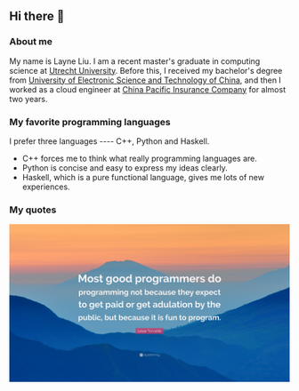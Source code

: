 ## Hi there 👋

### About me
My name is Layne Liu. I am a recent master's graduate in computing science at [Utrecht University](https://www.uu.nl/en). 
Before this, I received my bachelor's degree from [University of Electronic Science and Technology of China](https://en.uestc.edu.cn/),
and then I worked as a cloud engineer at [China Pacific Insurance Company](https://www.cpic.com.cn/) for almost two years.

### My favorite programming languages
I prefer three languages ---- C++, Python and Haskell.
- C++ forces me to think what really programming languages are.
- Python is concise and easy to express my ideas clearly.
- Haskell, which is a pure functional language, gives me lots of new experiences. 

### My quotes
![How to be a good programmer](./figures/programmers.jpg)
